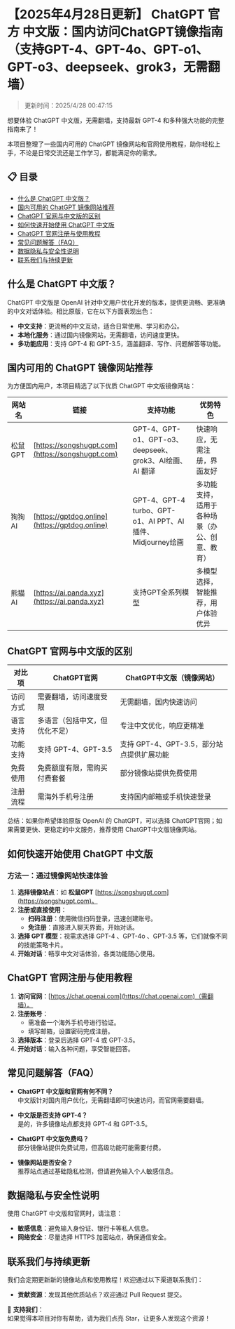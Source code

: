 # 【2025年4月28日更新】 ChatGPT 官方 中文版：国内访问ChatGPT镜像指南（支持GPT-4、GPT-4o、GPT-o1、GPT-o3、deepseek、grok3，无需翻墙）

> 更新时间：2025/4/28 00:47:15

想要体验 ChatGPT 中文版，无需翻墙，支持最新 GPT-4 和多种强大功能的完整指南来了！

本项目整理了一些国内可用的 ChatGPT 镜像网站和官网使用教程，助你轻松上手，不论是日常交流还是工作学习，都能满足你的需求。

## 📋 目录
- [什么是 ChatGPT 中文版？](#什么是-chatgpt-中文版)
- [国内可用的 ChatGPT 镜像网站推荐](#国内可用的-chatgpt-镜像网站推荐)
- [ChatGPT 官网与中文版的区别](#chatgpt-官网与中文版的区别)
- [如何快速开始使用 ChatGPT 中文版](#如何快速开始使用-chatgpt-中文版)
- [ChatGPT 官网注册与使用教程](#chatgpt-官网注册与使用教程)
- [常见问题解答（FAQ）](#常见问题解答faq)
- [数据隐私与安全性说明](#数据隐私与安全性说明)
- [联系我们与持续更新](#联系我们与持续更新)

## 什么是 ChatGPT 中文版？

ChatGPT 中文版是 OpenAI 针对中文用户优化开发的版本，提供更流畅、更准确的中文对话体验。相比原版，它在以下方面表现出色：

- **中文支持**：更流畅的中文互动，适合日常使用、学习和办公。
- **本地化服务**：通过国内镜像网站，无需翻墙，访问速度更快。
- **多功能应用**：支持 GPT-4 和 GPT-3.5，涵盖翻译、写作、问题解答等功能。

## 国内可用的 ChatGPT 镜像网站推荐

为方便国内用户，本项目精选了以下优质 ChatGPT 中文版镜像网站：

| 网站名          | 链接                                    | 支持功能                          | 优势特色                                  |
|-----------------|-----------------------------------------|-----------------------------------|-------------------------------------------|
| 松鼠GPT          | [https://songshugpt.com](https://songshugpt.com) | GPT-4、GPT-o1、GPT-o3、deepseek、grok3、AI绘画、AI 翻译    | 快速响应，无需注册，界面友好              |
| 狗狗AI            | [https://gptdog.online](https://gptdog.online)     | GPT-4、GPT-4 turbo、GPT-o1、AI PPT、AI插件、Midjourney绘画 | 多功能支持，适用于各种场景（办公、创意、教育） |
| 熊猫AI          | [https://ai.panda.xyz](https://ai.panda.xyz) | 支持GPT全系列模型                | 多模型选择，智能推荐，用户体验优异        |

## ChatGPT 官网与中文版的区别

| 对比项      | ChatGPT官网                   | ChatGPT中文版（镜像网站）            |
|-------------|------------------------------|-----------------------------------|
| 访问方式     | 需要翻墙，访问速度受限        | 无需翻墙，国内快速访问               |
| 语言支持     | 多语言（包括中文，但优化不足） | 专注中文优化，响应更精准             |
| 功能支持     | 支持 GPT-4、GPT-3.5          | 支持 GPT-4、GPT-3.5，部分站点提供扩展功能 |
| 免费使用     | 免费额度有限，需购买付费套餐   | 部分镜像站提供免费使用                |
| 注册流程     | 需海外手机号注册             | 支持国内邮箱或手机快速登录            |

总结：如果你希望体验原版 OpenAI 的 ChatGPT，可以选择 ChatGPT官网；如果需要更快、更稳定的中文服务，推荐使用 ChatGPT中文版镜像网站。

## 如何快速开始使用 ChatGPT 中文版

### 方法一：通过镜像网站快速体验

1. **选择镜像站点**：如 **松鼠GPT** [https://songshugpt.com](https://songshugpt.com)。
2. **注册或直接使用**：
   - **扫码注册**：使用微信扫码登录，迅速创建账号。
   - **免注册**：直接进入聊天界面，开始对话。
3. **选择 GPT 模型**：视需求选择 GPT-4 、GPT-4o 、GPT-3.5 等，它们就像不同的技能策略卡片。
4. **开始对话**：畅享中文对话体验，各类功能随心使用。

## ChatGPT 官网注册与使用教程

1. **访问官网**：[https://chat.openai.com](https://chat.openai.com)（需翻墙）。
2. **注册账号**：
   - 需准备一个海外手机号进行验证。
   - 填写邮箱，设置密码完成注册。
3. **选择版本**：登录后选择 GPT-4 或 GPT-3.5。
4. **开始对话**：输入各种问题，享受智能回答。

## 常见问题解答（FAQ）

- **ChatGPT 中文版和官网有何不同？**  
  中文版针对国内用户优化，无需翻墙即可快速访问，而官网需要翻墙。

- **中文版是否支持 GPT-4？**  
  是的，许多镜像站点都支持 GPT-4 和 GPT-3.5。

- **ChatGPT 中文版免费吗？**  
  部分镜像站提供免费试用，但高级功能可能需要付费。

- **镜像网站是否安全？**  
  推荐站点通过基础隐私检测，但请避免输入个人敏感信息。

## 数据隐私与安全性说明

使用 ChatGPT 中文版和官网时，请注意：

- **敏感信息**：避免输入身份证、银行卡等私人信息。
- **网络安全**：尽量选择 HTTPS 加密站点，确保通信安全。

## 联系我们与持续更新

我们会定期更新新的镜像站点和使用教程！欢迎通过以下渠道联系我们：

- **贡献资源**：发现其他优质站点？欢迎通过 Pull Request 提交。

🌟 **支持我们**：  
如果觉得本项目对你有帮助，请为我们点亮 Star，让更多人发现这个资源！
```
